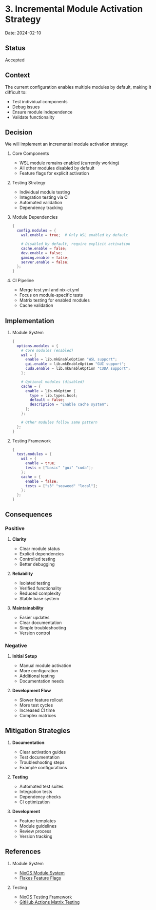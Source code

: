 # 3. Incremental Module Activation Strategy

Date: 2024-02-10

## Status

Accepted

## Context

The current configuration enables multiple modules by default, making it difficult to:

- Test individual components
- Debug issues
- Ensure module independence
- Validate functionality

## Decision

We will implement an incremental module activation strategy:

1. Core Components

   - WSL module remains enabled (currently working)
   - All other modules disabled by default
   - Feature flags for explicit activation

2. Testing Strategy

   - Individual module testing
   - Integration testing via CI
   - Automated validation
   - Dependency tracking

3. Module Dependencies

   ```nix
   {
     config.modules = {
       wsl.enable = true;  # Only WSL enabled by default

       # Disabled by default, require explicit activation
       cache.enable = false;
       dev.enable = false;
       gaming.enable = false;
       server.enable = false;
     };
   }
   ```

4. CI Pipeline
   - Merge test.yml and nix-ci.yml
   - Focus on module-specific tests
   - Matrix testing for enabled modules
   - Cache validation

## Implementation

1. Module System

   ```nix
   {
     options.modules = {
       # Core modules (enabled)
       wsl = {
         enable = lib.mkEnableOption "WSL support";
         gui.enable = lib.mkEnableOption "GUI support";
         cuda.enable = lib.mkEnableOption "CUDA support";
       };

       # Optional modules (disabled)
       cache = {
         enable = lib.mkOption {
           type = lib.types.bool;
           default = false;
           description = "Enable cache system";
         };
       };

       # Other modules follow same pattern
     };
   }
   ```

2. Testing Framework
   ```nix
   {
     test.modules = {
       wsl = {
         enable = true;
         tests = ["basic" "gui" "cuda"];
       };
       cache = {
         enable = false;
         tests = ["s3" "seaweed" "local"];
       };
     };
   }
   ```

## Consequences

### Positive

1. **Clarity**

   - Clear module status
   - Explicit dependencies
   - Controlled testing
   - Better debugging

2. **Reliability**

   - Isolated testing
   - Verified functionality
   - Reduced complexity
   - Stable base system

3. **Maintainability**
   - Easier updates
   - Clear documentation
   - Simple troubleshooting
   - Version control

### Negative

1. **Initial Setup**

   - Manual module activation
   - More configuration
   - Additional testing
   - Documentation needs

2. **Development Flow**
   - Slower feature rollout
   - More test cycles
   - Increased CI time
   - Complex matrices

## Mitigation Strategies

1. **Documentation**

   - Clear activation guides
   - Test documentation
   - Troubleshooting steps
   - Example configurations

2. **Testing**

   - Automated test suites
   - Integration tests
   - Dependency checks
   - CI optimization

3. **Development**
   - Feature templates
   - Module guidelines
   - Review process
   - Version tracking

## References

1. Module System

   - [NixOS Module System](https://nixos.org/manual/nixos/stable/index.html#sec-writing-modules)
   - [Flakes Feature Flags](https://nixos.wiki/wiki/Flakes#Feature_Flags)

2. Testing
   - [NixOS Testing Framework](https://nixos.org/manual/nixos/stable/index.html#sec-nixos-tests)
   - [GitHub Actions Matrix Testing](https://docs.github.com/en/actions/using-jobs/using-a-matrix-for-your-jobs)

